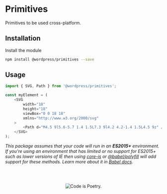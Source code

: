 # Primitives

Primitives to be used cross-platform.

## Installation

Install the module

```bash
npm install @wordpress/primitives --save
```

## Usage

```js
import { SVG, Path } from '@wordpress/primitives';

const myElement = (
	<SVG
		width="18"
		height="18"
		viewBox="0 0 18 18"
		xmlns="http://www.w3.org/2000/svg"
	>
		<Path d="M4.5 9l5.6-5.7 1.4 1.5L7.3 9l4.2 4.2-1.4 1.5L4.5 9z" />
	</SVG>
);
```

_This package assumes that your code will run in an **ES2015+** environment. If you're using an environment that has limited or no support for ES2015+ such as lower versions of IE then using [core-js](https://github.com/zloirock/core-js) or [@babel/polyfill](https://babeljs.io/docs/en/next/babel-polyfill) will add support for these methods. Learn more about it in [Babel docs](https://babeljs.io/docs/en/next/caveats)._

<br/><br/><p align="center"><img src="https://s.w.org/style/images/codeispoetry.png?1" alt="Code is Poetry." /></p>
